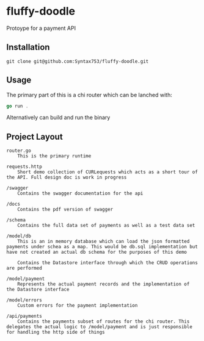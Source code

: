 # fluffy-doodle

Protoype for a payment API

## Installation

```linux
git clone git@github.com:Syntax753/fluffy-doodle.git
```

## Usage

The primary part of this is a chi router which can be lanched with:

```go
go run .
```

Alternatively can build and run the binary

## Project Layout

```text
router.go
    This is the primary runtime

requests.http
    Short demo collection of CURLequests which acts as a short tour of the API. Full design doc is work in progress

/swagger
    Contains the swagger documentation for the api

/docs
    Contains the pdf version of swagger

/schema
    Contains the full data set of payments as well as a test data set

/model/db
    This is an in memory database which can load the json formatted payments under schea as a map. This would be db.sql implementation but have not created an actual db schema for the purposes of this demo

    Contains the Datastore interface through which the CRUD operations are performed

/model/payment
    Represents the actual payment records and the implementation of the Datastore interface

/model/errors
    Custom errors for the payment implementation

/api/payments
    Contains the payments subset of routes for the chi router. This delegates the actual logic to /model/payment and is just responsible for handling the http side of things
```